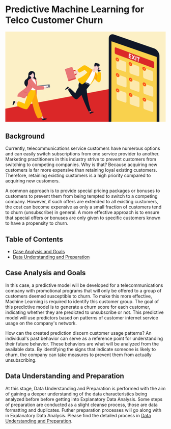 # Predictive Machine Learning for Telco Customer Churn
![Project Logo](banner.jpg)

## Background
Currently, telecommunications service customers have numerous options and can easily switch subscriptions from one service provider to another. Marketing practitioners in this industry strive to prevent customers from switching to competing companies. Why is that? Because acquiring new customers is far more expensive than retaining loyal existing customers. Therefore, retaining existing customers is a high priority compared to acquiring new customers.

A common approach is to provide special pricing packages or bonuses to customers to prevent them from being tempted to switch to a competing company. However, if such offers are extended to all existing customers, the cost can become expensive as only a small fraction of customers tend to churn (unsubscribe) in general. A more effective approach is to ensure that special offers or bonuses are only given to specific customers known to have a propensity to churn.

## Table of Contents
- [Case Analysis and Goals](#case-analysis-and-goals)
- [Data Understanding and Preparation](#data-understanding-and-preparation)

## Case Analysis and Goals
In this case, a predictive model will be developed for a telecommunications company with promotional programs that will only be offered to a group of customers deemed susceptible to churn. To make this more effective, Machine Learning is required to identify this customer group. The goal of this predictive model is to generate a churn score for each customer, indicating whether they are predicted to unsubscribe or not. This predictive model will use predictors based on patterns of customer internet service usage on the company's network.

How can the created prediction discern customer usage patterns? An individual's past behavior can serve as a reference point for understanding their future behavior. These behaviors are what will be analyzed from the available data. By identifying the signs that indicate someone is likely to churn, the company can take measures to prevent them from actually unsubscribing.

## Data Understanding and Preparation
At this stage, Data Understanding and Preparation is performed with the aim of gaining a deeper understanding of the data characteristics being analyzed before before getting into Explanatory Data Analysis. Some steps of preparation are conducted as a slight cleanse process, those are data formatting and duplicates. Futher preparation processes will go along with in Explanatory Data Analysis. Please find the detailed process in [Data Understanding and Preparation](Data_Understanding_and_Preparation.ipynb).
